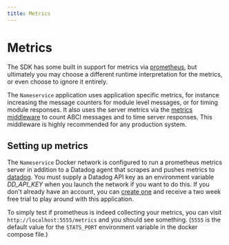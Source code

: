 ```yaml
---
title: Metrics
---
```


# Metrics

The SDK has some built in support for metrics via [prometheus](https://prometheus.io/), but ultimately you may choose a different runtime interpretation for the metrics, or even choose to ignore it entirely.

The `Nameservice` application uses application specific metrics, for instance increasing the message counters for module level messages, or for timing module responses. It also uses the server metrics via the [metrics middleware](https://github.com/f-o-a-m/kepler/blob/master/hs-abci-extra/src/Network/ABCI/Server/Middleware/Metrics.hs) to count ABCI messages and to time server responses. This middleware is highly recommended for any production system.

## Setting up metrics

The `Nameservice` Docker network is configured to run a prometheus metrics server in addition to a Datadog agent that scrapes  and pushes metrics to [datadog](https://www.datadoghq.com/). You must supply a Datadog API key as an environment variable *DD_API_KEY* when you launch the network if you want to do this. If you don't already have an account, you can [create one](https://www.datadoghq.com/free-datadog-trial/) and receive a two week free trial to play around with this application.

To simply test if prometheus is indeed collecting your metrics, you can visit `http://localhost:5555/metrics` and you should see something. (`5555` is the default value for the `STATS_PORT` environment variable in the docker compose file.)
